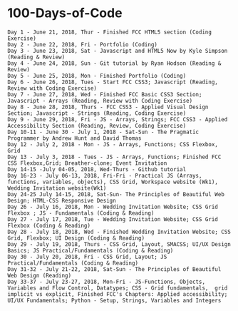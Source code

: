 # 100-Days-of-Code

	Day 1 - June 21, 2018, Thur - Finished FCC HTML5 section (Coding Exercise)
	Day 2 - June 22, 2018, Fri - Portfolio (Coding)
	Day 3 - June 23, 2018, Sat - Javascript and HTML5 Now by Kyle Simpson (Reading & Review)
	Day 4 - June 24, 2018, Sun - Git tutorial by Ryan Hodson (Reading & Review)
	Day 5 - June 25, 2018, Mon - Finished Portfolio (Coding)
	Day 6 - June 26, 2018, Tues - Start FCC CSS3; Javascript (Reading, Review with Coding Exercise)
	Day 7 - June 27, 2018, Wed - Finished FCC Basic CSS3 Section; Javascript - Arrays (Reading, Review with Coding Exercise)
  	Day 8 - June 28, 2018, Thurs - FCC CSS3 - Applied Visual Design Section; Javascript - Strings (Reading, Coding Exercise)
	Day 9 - June 29, 2018, Fri - JS - Arrays, Strings; FCC CSS3 - Applied Accessibility Section (Reading, Review, Coding Exercise) 
	Day 10-11 - June 30 - July 1, 2018 - Sat-Sun - The Pragmatic Programmer by Andrew Hunt and David Thomas 
	Day 12 - July 2, 2018 - Mon - JS - Arrays, Functions; CSS Flexbox, Grid
	Day 13 - July 3, 2018 - Tues - JS - Arrays, Functions; Finished FCC CSS Flexbox,Grid; Breather-clone; Event Invitation
	Day 14-15 -July 04-05, 2018, Wed-Thurs - Github tutorial
	Day 16-23 - July 06-13, 2018, Fri-Fri - Practical JS (Arrays, functions, variables, objects), CSS Grid, Workspace website (Wk1), Wedding Invitation website(Wk1)                    												
	Day 24-25 July 14-15, 2018, Sat-Sun- The Principles of Beautiful Web Design; HTML-CSS Responsive Design
	Day 26 - July 16, 2018, Mon - Wedding Invitation Website; CSS Grid Flexbox ; JS - Fundamentals (Coding & Reading) 
	Day 27 - July 17, 2018, Tue - Wedding Invitation Website; CSS Grid Flexbox (Coding & Reading)
	Day 28 - July 18, 2018, Wed - Finished Wedding Invitation Website; CSS Grid, Flexbox; UI Design (Coding & Reading)
	Day 29 - July 19, 2018, Thurs - CSS Grid, Layout, SMACSS; UI/UX Design Basics; JS Practical/Fundamentals (Coding & Reading)
	Day 30 - July 20, 2018, Fri - CSS Grid, Layout; JS Practical/Fundamentals (Coding & Reading)
	Day 31-32 - July 21-22, 2018, Sat-Sun - The Principles of Beautiful Web Design (Reading)
	Day 33-37 - July 23-27, 2018, Mon-Fri - JS-Functions, Objects, Variables and Flow Control, Datatypes; CSS - Grid fundamentals, 	grid implicit vs explicit, Finished FCC's Chapters: Applied accessibility; UI/UX Fundamentals; Python - Setup, Strings, Variables and Integers   		
